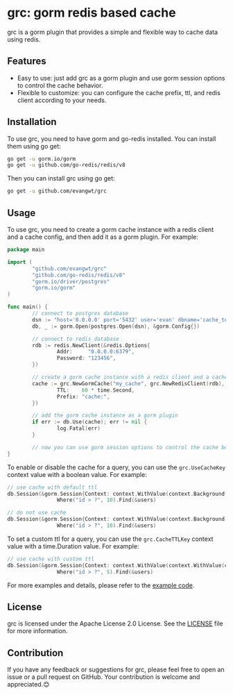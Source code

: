 # grc: gorm redis based cache

grc is a gorm plugin that provides a simple and flexible way to cache data using redis.

## Features

- Easy to use: just add grc as a gorm plugin and use gorm session options to control the cache behavior.
- Flexible to customize: you can configure the cache prefix, ttl, and redis client according to your needs.

## Installation

To use grc, you need to have gorm and go-redis installed. You can install them using go get:

```bash
go get -u gorm.io/gorm
go get -u github.com/go-redis/redis/v8
```

Then you can install grc using go get:

```bash
go get -u github.com/evangwt/grc
```

## Usage

To use grc, you need to create a gorm cache instance with a redis client and a cache config, and then add it as a gorm plugin. For example:

```go
package main

import (
        "github.com/evangwt/grc"
        "github.com/go-redis/redis/v8"
        "gorm.io/driver/postgres"
        "gorm.io/gorm"
)

func main() {
        // connect to postgres database
        dsn := "host='0.0.0.0' port='5432' user='evan' dbname='cache_test' password='' sslmode=disable TimeZone=Asia/Shanghai"
        db, _ := gorm.Open(postgres.Open(dsn), &gorm.Config{})

        // connect to redis database
        rdb := redis.NewClient(&redis.Options{
                Addr:     "0.0.0.0:6379",
                Password: "123456",
        })

        // create a gorm cache instance with a redis client and a cache config
        cache := grc.NewGormCache("my_cache", grc.NewRedisClient(rdb), grc.CacheConfig{
                TTL:    60 * time.Second,
                Prefix: "cache:",
        })

        // add the gorm cache instance as a gorm plugin
        if err := db.Use(cache); err != nil {
                log.Fatal(err)
        }

        // now you can use gorm session options to control the cache behavior
}
```

To enable or disable the cache for a query, you can use the `grc.UseCacheKey` context value with a boolean value. For example:

```go
// use cache with default ttl
db.Session(&gorm.Session{Context: context.WithValue(context.Background(), grc.UseCacheKey, true)}).
                Where("id > ?", 10).Find(&users)

// do not use cache
db.Session(&gorm.Session{Context: context.WithValue(context.Background(), grc.UseCacheKey, false)}).
                Where("id > ?", 10).Find(&users)
```

To set a custom ttl for a query, you can use the `grc.CacheTTLKey` context value with a time.Duration value. For example:

```go
// use cache with custom ttl
db.Session(&gorm.Session{Context: context.WithValue(context.WithValue(context.Background(), grc.UseCacheKey, true), grc.CacheTTLKey, 10*time.Second)}).
                Where("id > ?", 5).Find(&users)
```

For more examples and details, please refer to the [example code](https://github.com/evangwt/grc/blob/main/example/main.go).

## License

grc is licensed under the Apache License 2.0 License. See the [LICENSE](https://github.com/evangwt/grc/blob/main/LICENSE) file for more information.

## Contribution

If you have any feedback or suggestions for grc, please feel free to open an issue or a pull request on GitHub. Your contribution is welcome and appreciated.😊

